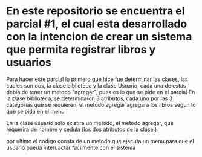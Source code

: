 # En este repositorio se encuentra el parcial #1, el cual esta desarrollado con la intencion de crear un sistema que permita registrar libros y usuarios
Para hacer este parcial lo primero que hice fue determinar las clases, las cuales son dos, la clase biblioteca y la clase Usuario, cada una de estas debia de tener un metodo "agregar", pues es lo que se pide en el parcial
En la clase biblioteca, se determinaron 3 atributos, cada uno por las 3 categorias que se requieren, el metodo agregar agregara los libros segun lo que se pida en el menu

En la clase usuario solo existira un metodo, el metodo agregar, que requerira de nombre y cedula (los dos atributos de la clase.)

por ultimo el codigo consta de un metodo que ejecuta un menu para que el usuario pueda interuactar facilmente con el sistema
